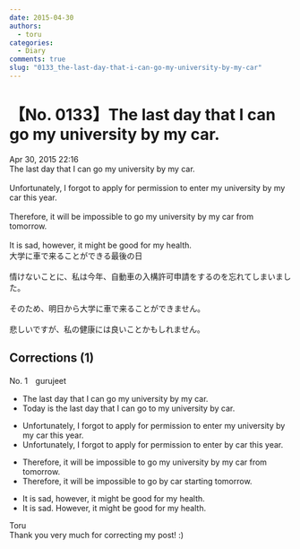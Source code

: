 ```yaml
---
date: 2015-04-30
authors:
  - toru
categories:
  - Diary
comments: true
slug: "0133_the-last-day-that-i-can-go-my-university-by-my-car"
---
```


# 【No. 0133】The last day that I can go my university by my car.
<div class="date">Apr 30, 2015 22:16</div>
<div id="post"><div id="body_show_ori">
The last day that I can go my university by my car.<br/><br/>Unfortunately, I forgot to apply for permission to enter my university by my car this year.<br/><br/>Therefore, it will be impossible to go my university by my car from tomorrow.<br/><br/>It is sad, however, it might be good for my health.
</div></div>

<!-- more -->

<div id="post_ja"><div id="body_show_mo">
大学に車で来ることができる最後の日<br/><br/>情けないことに、私は今年、自動車の入構許可申請をするのを忘れてしまいました。<br/><br/>そのため、明日から大学に車で来ることができません。<br/><br/>悲しいですが、私の健康には良いことかもしれません。
</div></div>

## Corrections (1)
<div id="block"><div class="first_name"> No. 1　<span class="just_name">gurujeet</span></div><div id="block2">
<ul class="correction_field">
<li class="incorrect">The last day that I can go my university by my car.</li>
<li class="corrected correct">
Today is the last day that I can go to my university by car.
</li>
</ul>
<ul class="correction_field">
<li class="incorrect">Unfortunately, I forgot to apply for permission to enter my university by my car this year.</li>
<li class="corrected correct">
Unfortunately, I forgot to apply for permission to enter by car this year.
</li>
</ul>
<ul class="correction_field">
<li class="incorrect">Therefore, it will be impossible to go my university by my car from tomorrow.</li>
<li class="corrected correct">
Therefore, it will be impossible to go by car starting tomorrow.
</li>
</ul>
<ul class="correction_field">
<li class="incorrect">It is sad, however, it might be good for my health.</li>
<li class="corrected correct">
It is sad. However, it might be good for my health.
</li>
</ul>
</div><div class="name"><span class="just_name">Toru</span><br>
Thank you very much for correcting my post! :)
</div>
</div>
